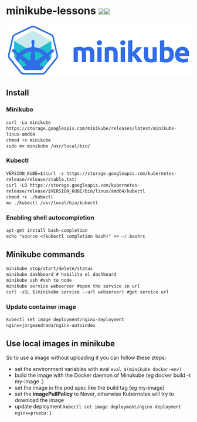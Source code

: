 # minikube-lessons [![](https://images.microbadger.com/badges/version/jorgeandrada/minikube-lessons:develop.svg)](https://microbadger.com/images/jorgeandrada/minikube-lessons:develop "Get your own version badge on microbadger.com")[![](https://images.microbadger.com/badges/image/jorgeandrada/minikube-lessons:develop.svg)](https://microbadger.com/images/jorgeandrada/minikube-lessons:develop "Get your own image badge on microbadger.com")

![](https://raw.githubusercontent.com/jandradap/minikube-lessons/develop/minikube.jpg)

## Install

### Minikube
```shell
curl -Lo minikube https://storage.googleapis.com/minikube/releases/latest/minikube-linux-amd64
chmod +x minikube
sudo mv minikube /usr/local/bin/
```

### Kubectl

```shell
VERSION_KUBE=$(curl -s https://storage.googleapis.com/kubernetes-release/release/stable.txt)
curl -LO https://storage.googleapis.com/kubernetes-release/release/$VERSION_KUBE/bin/linux/amd64/kubectl
chmod +x ./kubectl
mv ./kubectl /usr/local/bin/kubectl
```

### Enabling shell autocompletion

```shell
apt-get install bash-completion
echo "source <(kubectl completion bash)" >> ~/.bashrc
```

## Minikube commands

```shell
minikube stop/start/delete/status
minikube dashboard # habilita el dashboard
minikube ssh #ssh to node
minikube service webserver #open the service in url
curl -sSL $(minikube service --url webserver) #get service url
```

### Update container image

```
kubectl set image deployment/nginx-deployment nginx=jorgeandrada/nginx-autoindex
```

## Use local images in minikube
So to use a image without uploading it you can follow these steps:

- set the environment variables with eval ```eval $(minikube docker-env)```
- build the image with the Docker daemon of Minukube (eg docker build -t my-image .)
- set the image in the pod spec like the build tag (eg my-image)
- set the **imagePullPolicy** to Never, otherwise Kubernetes will try to download the image
- update deployment ```kubectl set image deployment/nginx-deployment nginx=prueba:1```
